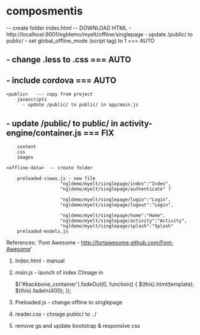 composmentis
============

<offline-app>   -- create folder
	index.html  -- DOWNLOAD HTML - http://localhost:9001/ngldemo/myelt/offline/singlepage
	- update /public/ to public/
    - set global_offline_mode (script tag) to 1   === AUTO
##    - change .less to .css   === AUTO
##    - include cordova    === AUTO

	<public>   --- copy from project
		javascripts
		  - update /public/ to public/ in app/main.js
##		   - update /public/ to public/ in activity-engine/container.js  === FIX
		content
		css
		images

	<offline-data>  -- create folder

		preloaded-views.js - new file
		                "ngldemo/myelt/singlepage/index":"Index",
		                "ngldemo/myelt/singlepage/authenticate" ?

			            "ngldemo/myelt/singlepage/login":"Login",
			            "ngldemo/myelt/singlepage/logout":"Login",

			            "ngldemo/myelt/singlepage/home":"Home",
			            "ngldemo/myelt/singlepage/activity":"Activity",
			            "ngldemo/myelt/singlepage/splash":"Splash"
		preloaded-models.js


References:
'Font Awesome - http://fortawesome.github.com/Font-Awesome'


1. Index.html - manual
2. main.js - launch of index
	Chnage in

	$('#backbone_container').fadeOut(0, function() {
                    $(this).html(template);
                    $(this).fadeIn(400);
         });
3. Preloaded.js - change offline to singlepage
4. reader.css - chnage public/ to ../
5. remove gs and update bootstrap & responsive css